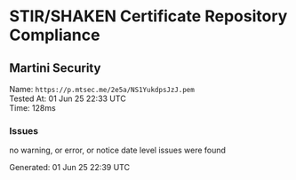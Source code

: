 # STIR/SHAKEN Certificate Repository Compliance

## Martini Security

Name: `https://p.mtsec.me/2e5a/NS1YukdpsJzJ.pem`\
Tested At: 01 Jun 25 22:33 UTC\
Time: 128ms

### Issues

no warning, or error, or notice date level issues were found

Generated: 01 Jun 25 22:39 UTC